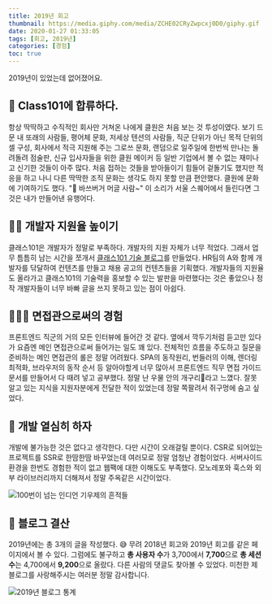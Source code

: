 ```yaml
---
title: 2019년 회고
thumbnail: https://media.giphy.com/media/ZCHE02CRyZwpcxj0D0/giphy.gif
date: 2020-01-27 01:33:05
tags: [회고, 2019년]
categories: [경험]
toc: true
---
```


2019년이 있었는데 없어졌어요.

<!-- more -->

## 🏢 Class101에 합류하다.

항상 딱딱하고 수직적인 회사만 거쳐온 나에게 클원은 처음 보는 것 투성이였다. 보기 드문 내 또래의 사람들, 평어체 문화, 저세상 텐션의 사람들, 직군 단위가 아닌 목적 단위의 셀 구성, 회사에서 적극 지원해 주는 그로쓰 문화, 랜덤으로 일주일에 한번씩 만나는 돌려돌려 점술판, 신규 입사자들을 위한 클원 메이커 등 일반 기업에서 볼 수 없는 재미나고 신기한 것들이 아주 많다. 처음 접하는 것들을 받아들이기 힘들어 겉돌기도 했지만 적응을 하고 나니 다른 딱딱한 조직 문화는 생각도 하지 못할 만큼 편안했다. 클원에 문화에 기여하기도 했다. "🍔 바쓰버거 머글 사람~" 이 소리가 서울 스퀘어에서 들린다면 그 것은 내가 만들어낸 유행어다.

## 🙋‍♀️ 개발자 지원율 높이기

클래스101은 개발자가 정말로 부족하다. 개발자의 지원 자체가 너무 적었다. 그래서 업무 틈틈히 남는 시간을 쪼개서 [클래스101 기술 블로그](https://class101.dev)를 만들었다. HR팀의 A와 함께 개발자를 닦달하여 컨텐츠를 만들고 채용 공고의 컨텐츠들을 기획했다. 개발자들의 지원율도 올라가고 클래스101의 기술력을 홍보할 수 있는 발판을 마련했다는 것은 좋았으나 정작 개발자들이 너무 바빠 글을 쓰지 못하고 있는 점이 아쉽다.

## 👨🏻‍💻 면접관으로써의 경험

프론트엔드 직군의 거의 모든 인터뷰에 들어간 것 같다. 옆에서 깍두기처럼 듣고만 있다가 요즘엔 메인 면접관으로써 들어가는 일도 꽤 있다. 전체적인 흐름을 주도하고 질문을 준비하는 메인 면접관의 롤은 정말 어려웠다. SPA의 동작원리, 번들러의 이해, 렌더링 최적화, 브라우저의 동작 순서 등 알아야할게 너무 많아서 프론트엔드 직무 면접 가이드 문서를 만들어서 다 때려 넣고 공부했다. 정말 난 우물 안의 개구리🐸라고 느꼈다. 잘못 알고 있는 지식을 지원자분에게 전달한 적이 있었는데 정말 쪽팔려서 쥐구멍에 숨고 싶었다.

## 🚢 개발 열심히 하자

개발에 불가능한 것은 없다고 생각한다. 다만 시간이 오래걸릴 뿐이다. CSR로 되어있는 프로젝트를 SSR로 한땀한땀 바꾸었는데 여러모로 정말 엄청난 경험이었다. 서버사이드 환경을 한번도 경험한 적이 없고 웹팩에 대한 이해도도 부족했다. 모노레포와 훅스와 외부 라이브러리까지 더해져서 정말 주옥같은 시간이었다.

![100번이 넘는 인디언 기우제의 흔적들](/images/class101-ui-deploy-log.png)

## 🎉 블로그 결산

2019년에는 총 3개의 글을 작성했다. 😅 무려 2018년 회고와 2019년 회고를 같은 페이지에서 볼 수 있다. 그럼에도 불구하고 **총 사용자 수**가 3,700에서 **7,700**으로 **총 세션 수**는 4,700에서 **9,200**으로 올랐다. 다른 사람의 댓글도 찾아볼 수 있었다. 미천한 제 블로그를 사랑해주시는 여러분 정말 감사합니다.

![2019년 블로그 통계](/images/2019-blog.png)
